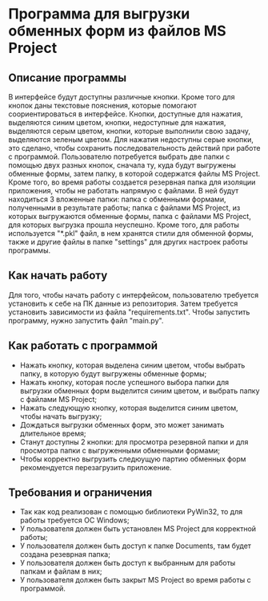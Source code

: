 # Программа для выгрузки обменных форм из файлов MS Project

## Описание программы
В интерфейсе будут доступны различные кнопки. Кроме того для кнопок даны текстовые пояснения, которые помогают соориентироваться в интерфейсе. Кнопки, доступные для нажатия, выделяются синим цветом, кнопки, недоступные для нажатия, выделяются серым цветом, кнопки, которые выполнили свою задачу, выделяются зеленым цветом. Для нажатия недоступны серые кнопки, это сделано, чтобы сохранить последовательность действий при работе с программой. Пользователю потребуется выбрать две папки с помощью двух разных кнопок, сначала ту, куда будут выгружены обменные формы, затем папку, в которой содержатся файлы MS Project. Кроме того, во время работы создается резервная папка для изоляции приложения, чтобы не работать напрямую с файлами. В ней будут находиться 3 вложенные папки: папка с обменными формами, полученными в результате работы; папка с файлами MS Project, из которых выгружаются обменные формы, папка с файлами MS Project, для которых выгрузка прошла неуспешно. Кроме того, для работы используется "*.pkl" файл, в нем хранятся стили для обменной формы, также и другие файлы в папке "settings" для других настроек работы программы.
## Как начать работу
Для того, чтобы начать работу с интерфейсом, пользователю требуется установить к себе на ПК данные из репозитория. Затем требуется установить зависимости из файла "requirements.txt". Чтобы запустить программу, нужно запустить файл "main.py".

## Как работать с программой
- Нажать кнопку, которая выделена синим цветом, чтобы выбрать папку, в которую будут выгружены обменные формы;
- Нажать кнопку, которая после успешного выбора папки для выгрузки обменных форм выделится синим цветом, и выбрать папку с файлами MS Project;
- Нажать следующую кнопку, которая выделится синим цветом, чтобы начать выгрузку;
- Дождаться выгрузки обменных форм, это может занимать длительное время;
- Станут доступны 2 кнопки: для просмотра резервной папки и для просмотра папки с выгруженными обменными формами;
- Чтобы корректно выгрузить следюущую партию обменных форм рекомендуется перезагрузить приложение.

## Требования и ограничения
- Так как код реализован с помощью библиотеки PyWin32, то для работы требуется ОС Windows;
- У пользователя должен быть установлен MS Project для корректной работы;
- У пользователя должен быть доступ к папке Documents, там будет создана резеврная папка;
- У пользователя должен быть доступ к выбранным для работы папкам и файлам в них;
- У пользователя должен быть закрыт MS Project во время работы с программой.
